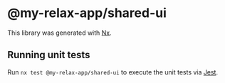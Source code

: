 # @my-relax-app/shared-ui

This library was generated with [Nx](https://nx.dev).

## Running unit tests

Run `nx test @my-relax-app/shared-ui` to execute the unit tests via [Jest](https://jestjs.io).
